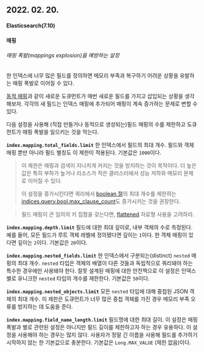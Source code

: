 ## 2022. 02. 20.

#### Elasticsearch(7.10)

#### 매핑

###### 매핑 폭발(mappings explosion)을 예방하는 설정

한 인덱스에 너무 많은 필드를 정의하면 메모리 부족과 복구하기 어려운 상황을 유발하는 매핑 폭발로 이어질 수 있다.

[동적 매핑][dynamic-mappings]과 같이 새로운 도큐먼트가 매번 새로운 필드를 가지고 삽입되는 상황을 생각해보자. 각각의 새 필드는 인덱스 매핑에 추가되어 매핑이 계속 증가하는 문제로 변할 수 있다.

다음 설정을 사용해 (직접 만들거나 동적으로 생성되는)필드 매핑의 수를 제한하고 도큐먼트가 매핑 폭발을 일으키는 것을 막는다.

**`index.mapping.total_fields.limit`**
	한 인덱스에서 필드의 최대 개수. 필드와 객체 매핑 뿐만 아니라 필드 별칭도 이 제한이 적용된다. 기본값은 `1000`이다.

> 이 제한은 매핑과 검색이 지나치게 커지는 것을 방지하는 것이 목적이다. 더 높은 값은 특히 부하가 높거나 리소스가 적은 클러스터에서 성능 저하와 메모리 문제로 이어질 수 있다.
>
> 이 설정을 증가시킨다면 쿼리에서 [boolean 절][query-dsl-bool-query]의 최대 개수를 제한하는 [indices.query.bool.max_clause_count][search-settings]도 증가시키는 것을 권장한다.

> 필드 매핑이 큰 임의의 키 집합을 갖는다면, [flattened][flattened] 자료형 사용을 고려하라.

**`index.mapping.depth.limit`**
	필드에 대한 최대 깊이로, 내부 객체의 수로 측정된다. 예를 들어, 모든 필드가 루트 객체 레벨에 정의됐다면 깊이는 `1`이다. 한 객체 매핑이 있다면 깊이는 `2`이다. 기본값은 `20`이다.

**`index.mapping.nested_fields.limit`**
	한 인덱스에서 구분되는(distinct) `nested` 매핑의 최대 개수. `nested` 타입은 객체의 배열이 다른 것들과 독립적으로 쿼리돼야 하는 특수한 경우에만 사용돼야 한다. 잘못 설계된 매핑에 대한 안전책으로 이 설정은 인덱스 별로 유니크한 `nested` 타입의 개수를 제한한다. 기본값은 `50`이다.

**`index.mapping.nested_objects.limit`**
	모든 `nested` 타입에 대해 중첩된 JSON 객체의 최대 개수. 이 제한은 도큐먼트가 너무 많은 중첩 객체를 가진 경우 메모리 부족 오류를 방지하는 데 도움을 준다.

**`index.mapping.field_name_length.limit`**
	필드명에 대한 최대 길이. 이 설정은 매핑 폭발과 별로 관련된 설정은 아니지만 필드 길이를 제한하고자 하는 경우 유용하다. 이 설정을 사용해야 하는 경우는 많지 않다. 사용자가 정말 긴 이름을 사용해 필드를 추가하기 시작하지 않는 한 기본값으로 충분한다. 기본값은 `Long.MAX_VALUE` (제한 없음)이다.



[dynamic-mappings]: https://www.elastic.co/guide/en/elasticsearch/reference/7.10/dynamic-mapping.html
[query-dsl-bool-query]: https://www.elastic.co/guide/en/elasticsearch/reference/7.10/query-dsl-bool-query.html
[search-settings]: https://www.elastic.co/guide/en/elasticsearch/reference/7.10/search-settings.html
[flattened]: https://www.elastic.co/guide/en/elasticsearch/reference/7.10/flattened.html